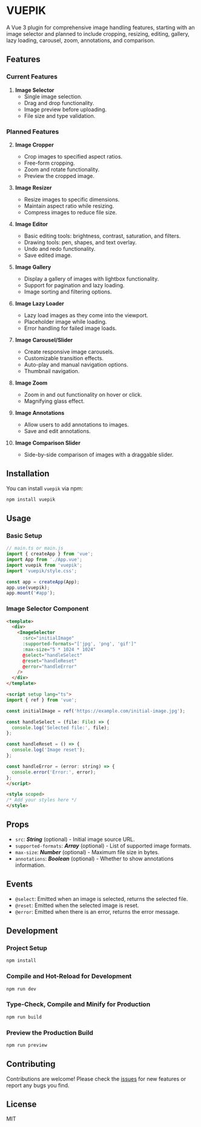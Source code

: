 # VUEPIK

A Vue 3 plugin for comprehensive image handling features, starting with an image selector and planned to include cropping, resizing, editing, gallery, lazy loading, carousel, zoom, annotations, and comparison.

## Features

### Current Features

1. **Image Selector**
    - Single image selection.
    - Drag and drop functionality.
    - Image preview before uploading.
    - File size and type validation.

### Planned Features
2. **Image Cropper**
    - Crop images to specified aspect ratios.
    - Free-form cropping.
    - Zoom and rotate functionality.
    - Preview the cropped image.

3. **Image Resizer**
    - Resize images to specific dimensions.
    - Maintain aspect ratio while resizing.
    - Compress images to reduce file size.

4. **Image Editor**
    - Basic editing tools: brightness, contrast, saturation, and filters.
    - Drawing tools: pen, shapes, and text overlay.
    - Undo and redo functionality.
    - Save edited image.

5. **Image Gallery**
    - Display a gallery of images with lightbox functionality.
    - Support for pagination and lazy loading.
    - Image sorting and filtering options.

6. **Image Lazy Loader**
    - Lazy load images as they come into the viewport.
    - Placeholder image while loading.
    - Error handling for failed image loads.

7. **Image Carousel/Slider**
    - Create responsive image carousels.
    - Customizable transition effects.
    - Auto-play and manual navigation options.
    - Thumbnail navigation.

8. **Image Zoom**
    - Zoom in and out functionality on hover or click.
    - Magnifying glass effect.

9. **Image Annotations**
    - Allow users to add annotations to images.
    - Save and edit annotations.

10. **Image Comparison Slider**
    - Side-by-side comparison of images with a draggable slider.

## Installation

You can install `vuepik` via npm:

```bash
npm install vuepik
```
## Usage

### Basic Setup

```javascript
// main.ts or main.js
import { createApp } from 'vue';
import App from './App.vue';
import vuepik from 'vuepik';
import 'vuepik/style.css';

const app = createApp(App);
app.use(vuepik);
app.mount('#app');
```

### Image Selector Component

```html
<template>
  <div>
    <ImageSelector
      :src="initialImage"
      :supported-formats="['jpg', 'png', 'gif']"
      :max-size="5 * 1024 * 1024"
      @select="handleSelect"
      @reset="handleReset"
      @error="handleError"
    />
  </div>
</template>

<script setup lang="ts">
import { ref } from 'vue';

const initialImage = ref('https://example.com/initial-image.jpg');

const handleSelect = (file: File) => {
  console.log('Selected file:', file);
};

const handleReset = () => {
  console.log('Image reset');
};

const handleError = (error: string) => {
  console.error('Error:', error);
};
</script>

<style scoped>
/* Add your styles here */
</style>
```

## Props

- `src`: ***String*** (optional) - Initial image source URL.
- `supported-formats`: ***Array*** (optional) - List of supported image formats.
- `max-size`: ***Number*** (optional) - Maximum file size in bytes.
- `annotations`: ***Boolean*** (optional) - Whether to show annotations information.

## Events

- `@select`: Emitted when an image is selected, returns the selected file.
- `@reset`: Emitted when the selected image is reset.
- `@error`: Emitted when there is an error, returns the error message.

## Development

### Project Setup

```bash
npm install
```

### Compile and Hot-Reload for Development

```bash
npm run dev
```

### Type-Check, Compile and Minify for Production

```bash
npm run build
```

### Preview the Production Build

```bash
npm run preview
```

## Contributing

Contributions are welcome! Please check the [issues](https://github.com/medelm1/vuepik/issues) for new features or report any bugs you find.

## License

MIT